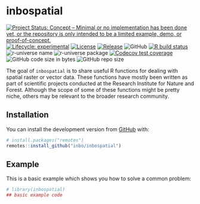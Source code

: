 
<!-- README.md is generated from README.Rmd. Please edit that file -->

# inbospatial

<!-- badges: start -->

[![Project Status: Concept – Minimal or no implementation has been done
yet, or the repository is only intended to be a limited example, demo,
or
proof-of-concept.](https://www.repostatus.org/badges/latest/concept.svg)](https://www.repostatus.org/#concept)
[![Lifecycle:
experimental](https://img.shields.io/badge/lifecycle-experimental-orange.svg)](https://lifecycle.r-lib.org/articles/stages.html#experimental)
[![License](https://img.shields.io/badge/license-MIT-blue.svg?style=flat)](https://opensource.org/license/mit/)
[![Release](https://img.shields.io/github/release/inbo/inbospatial.svg)](https://github.com/inbo/inbospatial/releases)
![GitHub](https://img.shields.io/github/license/inbo/inbospatial) [![R
build
status](https://github.com/inbo/inbospatial/workflows/check%20package%20on%20main/badge.svg)](https://github.com/inbo/inbospatial/actions)
![r-universe
name](https://inbo.r-universe.dev/badges/:name?color=c04384)
![r-universe package](https://inbo.r-universe.dev/badges/inbospatial)
[![Codecov test
coverage](https://codecov.io/gh/inbo/inbospatial/branch/main/graph/badge.svg)](https://app.codecov.io/gh/inbo/inbospatial?branch=main)
![GitHub code size in
bytes](https://img.shields.io/github/languages/code-size/inbo/inbospatial.svg)
![GitHub repo
size](https://img.shields.io/github/repo-size/inbo/inbospatial.svg)
<!-- badges: end -->

The goal of `inbospatial` is to share useful R functions for dealing
with spatial raster or vector data. These functions have mostly been
written as part of scientific projects conducted at the Research
Institute for Nature and Forest. Although the scope of some of these
functions might be pretty niche, others may be relevant to the broader
research community.

## Installation

You can install the development version from
[GitHub](https://github.com/) with:

``` r
# install.packages("remotes")
remotes::install_github("inbo/inbospatial")
```

## Example

This is a basic example which shows you how to solve a common problem:

``` r
# library(inbospatial)
## basic example code
```
